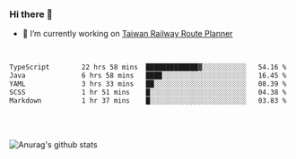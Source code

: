 ### Hi there 👋

- 🔭 I’m currently working on [Taiwan Railway Route Planner](https://github.com/Taiwan-Railway-Route-Planner)

<br/>

<!--START_SECTION:waka-->

```txt
TypeScript        22 hrs 58 mins  █████████████▓░░░░░░░░░░░   54.16 %
Java              6 hrs 58 mins   ████░░░░░░░░░░░░░░░░░░░░░   16.45 %
YAML              3 hrs 33 mins   ██░░░░░░░░░░░░░░░░░░░░░░░   08.39 %
SCSS              1 hr 51 mins    █░░░░░░░░░░░░░░░░░░░░░░░░   04.38 %
Markdown          1 hr 37 mins    █░░░░░░░░░░░░░░░░░░░░░░░░   03.83 %
```

<!--END_SECTION:waka-->

<br/>
<br/>

![Anurag's github stats](https://github-readme-stats.vercel.app/api?username=DepickereSven&show_icons=true&theme=tokyonight)



<!--
**DepickereSven/DepickereSven** is a ✨ _special_ ✨ repository because its `README.md` (this file) appears on your GitHub profile.

Here are some ideas to get you started:

- 🔭 I’m currently working on ...
- 🌱 I’m currently learning ...
- 👯 I’m looking to collaborate on ...
- 🤔 I’m looking for help with ...
- 💬 Ask me about ...
- 📫 How to reach me: ...
- 😄 Pronouns: ...
- ⚡ Fun fact: ...
-->
